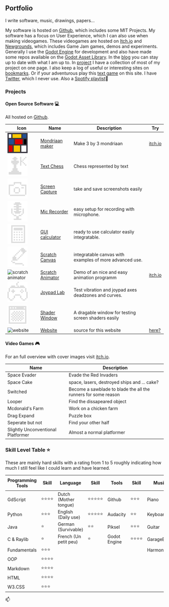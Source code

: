 ## Portfolio

I write software, music, drawings, papers...

My software is hosted on [Github](https://github.com/boukew99), which includes some MIT Projects. My software has a focus on User Experience, which I can also use when making videogames. These videogames are hosted on [Itch.io](https://howyoudoing.itch.io/) and [Newgrounds](https://howyourdoing.newgrounds.com/), which includes Game Jam games, demos and experiments. Generally I use the [Godot Engine](https://godotengine.org) for development and also have made some repos available on the [Godot Asset Library](https://godotengine.org/asset-library/asset?category=&godot_version=&sort=updated&filter=boukew99). In the [blog](blog) you can stay up to date with what I am up to. In [project](projects) I have a collection of most of my project on one page. I also keep a log of useful or interesting sites on [bookmarks](bookmarks). Or if your adventurous play this [text game](web_apps/text_adventure) on this site. I have [Twitter](https://twitter.com/HowYouD09409170), which I never use. Also a [Spotify playlist](https://open.spotify.com/playlist/5KGMXvW7Tg3emnWz5S2grT?si=328485d8732046a6)🎵

### Projects

#### Open Source Software 💻
All hosted on [Github](https://github.com/boukew99).

Icon | Name | Description | Try
--- | --- | --- | ---
![mondriaan maker](https://raw.githubusercontent.com/boukew99/mondriaan_maker/main/icon.png) | [Mondriaan maker](https://github.com/boukew99/mondriaan_maker) | Make 3 by 3 mondriaan | [itch.io](https://howyoudoing.itch.io/mondriaan-maker)
![text chess](https://raw.githubusercontent.com/boukew99/text_chess/main/icon.png) | [Text Chess](https://github.com/boukew99/text_chess) | Chess represented by text 
![screen capture](https://raw.githubusercontent.com/boukew99/screen_capture/main/addons/screen_capture/screen_capture.png) | [Screen Capture](https://github.com/boukew99/screen_capture) |take and save screenshots easily 
![mic recorder](https://raw.githubusercontent.com/boukew99/mic_recorder/main/addons/mic_recorder/mic_recorder.png) | [Mic Recorder](https://github.com/boukew99/mic_recorder) | easy setup for recording with microphone.
![gui calculator](https://raw.githubusercontent.com/boukew99/gui_calculator/main/addons/calculator/icon.png) | [GUI calculator](https://github.com/boukew99/gui_calculator) | ready to use calculator easliy integratable.
![scratch canvas](https://raw.githubusercontent.com/boukew99/scratch_canvas/main/addons/canvas/icon.png) | [Scratch Canvas](https://github.com/boukew99/scratch_canvas) | integratable canvas with examples of more advanced use.
![scratch animator](https://raw.githubusercontent.com/boukew99/scratch_animater/main/scratch_animater.png) | [Scratch Animator](https://github.com/boukew99/scratch_animater) | Demo of an nice and easy animation programm | [itch.io](https://howyoudoing.itch.io/scratch-animator)
![joypad lab](https://raw.githubusercontent.com/boukew99/joypad_lab/main/icon.png) | [Joypad Lab](https://github.com/boukew99/joypad_lab) | Test vibration and joypad axes deadzones and curves.
![shader window](https://raw.githubusercontent.com/boukew99/shader_window/main/addons/shader_window/shader_window.png)| [Shader Window](https://github.com/boukew99/shader_window) | A dragable window for testing screen shaders easily
![website](https://raw.githubusercontent.com/boukew99/boukew99.github.io/main/favicon.ico) | [Website](https://github.com/boukew99/boukew99.github.io) | source for this website | [here?](https://boukew99.github.io/)

#### Video Games 🎮
For an full overview with cover images visit [itch.io](https://howyoudoing.itch.io/).

Name | Description
--- | ---
Space Evader | Evade the Red Invaders
Space Cake | space, lasers, destroyed ships and ... cake?
Switched | Become a sawblade to blade the all the runners for some reason
Looper | Find the dissapeared object
Mcdonald's Farm | Work on a chicken farm
Drag Expand | Puzzle box
Seperate but not | Find your other half
Slightly Unconventional Platformer | Almost a normal platformer



### Skill Level Table ⭐
These are mainly hard skills with a rating from 1 to 5 roughly indicating how much I still feel like I could learn and have learned.

Programming Tools | Skill | Language | Skill | Tools | Skill | Music | Skill | Design | Level | Academic 🎓| Level
---           | ---   | ---      | ---   | ---   | ---   | ---   | ---   | ---    | ---   | ---      | ---
GdScript      | ⭐⭐⭐⭐| Dutch (Mother tongue) | ⭐⭐⭐⭐⭐ | Github | ⭐⭐⭐ |Piano | ⭐⭐⭐ | GUI | ⭐⭐⭐⭐ | Writing | ⭐⭐⭐⭐
Python        | ⭐⭐⭐  | English (Daily use)| ⭐⭐⭐⭐⭐ | Audacity | ⭐⭐ | Keyboard | ⭐⭐⭐ | UX  | ⭐⭐⭐ | Statistical Analysis | ⭐⭐
Java          | ⭐       | German (Survivable)| ⭐⭐ | Piksel  | ⭐⭐⭐ | Guitar | ⭐⭐⭐ | Icons | ⭐⭐⭐ | Reading | ⭐⭐⭐⭐
C & Raylib    | ⭐       | French (Un petit peu)| ⭐ | Godot Engine| ⭐⭐⭐⭐| GarageBand | ⭐ | Leaness | ⭐⭐⭐⭐
Fundamentals  | ⭐⭐⭐  | | | | | Harmonica | ⭐⭐ 
OOP           | ⭐⭐⭐⭐
Markdown      | ⭐⭐⭐⭐
HTML          | ⭐⭐⭐⭐
W3.CSS        | ⭐⭐⭐

📫


